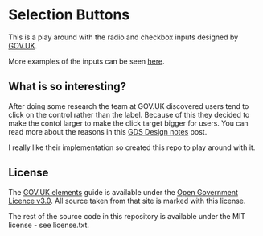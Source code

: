 # Selection Buttons

This is a play around with the radio and checkbox inputs designed by [GOV.UK](http://govuk-elements.herokuapp.com).

More examples of the inputs can be seen [here](http://govuk-elements.herokuapp.com/form-elements/example-radios-checkboxes/).

## What is so interesting?

After doing some research the team at GOV.UK discovered users tend to click on the control rather than the label. Because of this they decided to make the contol larger to make the click target bigger for users. You can read more about the reasons in this [GDS Design notes](https://designnotes.blog.gov.uk/2016/11/30/weve-updated-the-radios-and-checkboxes-on-gov-uk) post.

I really like their implementation so created this repo to play around with it.

## License

The [GOV.UK elements](http://govuk-elements.herokuapp.com/) guide is available under the [Open Government Licence v3.0](https://www.nationalarchives.gov.uk/doc/open-government-licence/version/3/). All source taken from that site is marked with this license.

The rest of the source code in this repository is available under the MIT license - see license.txt.


